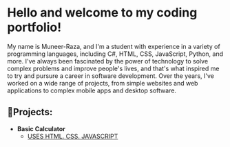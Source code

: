 # Hello and welcome to my coding portfolio!
My name is Muneer-Raza, and I'm a student with experience in a variety of programming languages, including C#, HTML, CSS, JavaScript, Python, and more. I've always been fascinated by the power of technology to solve complex problems and improve people's lives, and that's what inspired me to try and pursure a career in software development. Over the years, I've worked on a wide range of projects, from simple websites and web applications to complex mobile apps and desktop software.

## <h2>👨‍Projects:</h2>

- <b>Basic Calculator</b>
  - [USES HTML. CSS. JAVASCRIPT](https://github.com/MuneerRaza19/Calculator)




